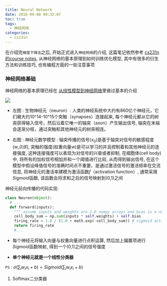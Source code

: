 ```yaml
---
title: Neural Network
date: 2016-09-08 09:32:07
toc: true
tags:
  - 神经网络
categories:
  - cs231n
---
```

在介绍完`梯度下降法`之后, 开始正式进入`神经网络`的介绍, 这篇笔记依然参考 [cs231n的course notes](http://cs231n.github.io/), 从神经网络的基本原理到如何训练优化模型, 其中有很多的衍生方法和训练技巧, 也有编程方面的一些注意事项

<!--more-->

### **神经网络基础**

神经网络的基本原理已经在 [从线性模型到神经网络](http://simtalk.cn/2016/08/23/%E4%BB%8E%E7%BA%BF%E6%80%A7%E6%A8%A1%E5%9E%8B%E5%88%B0%E7%A5%9E%E7%BB%8F%E7%BD%91%E7%BB%9C/)里做过基本的介绍

![](\img\Neural-Network\neuron.png)

- 左图 : 生物神经元（neuron）: 人类的神经系统中大约有860亿个神经元，它们被大约10^14-10^15个突触（synapses）连接起来, 每个神经元都从它的树突获得输入信号，然后沿着它唯一的轴突（axon）产生输出信号, 轴突在末端会逐渐分枝，通过突触和其他神经元的树突相连。

- 右图 : 神经元数学模型 : 轴突传播的信号($x_0$)是基于轴突对信号的敏感程度(w_0)的, 突触的强度(权重向量$w$)是可以学习的并且控制着和其他神经元的连接强度, 这种连接强度可以表现为对信号的兴奋或者抑制, 在细胞体(cell body)中, 将所有的加权信号相加并和一个阈值进行比较, 从而得到输出信号, 在这个模型中假设峰值信号的准确时间点不重要，是通过激活信号的激活频率在交流信息, 将神经元的激活率建模为激活函数$f$（activation function）, 通常采用$Sigmoid$函数, 该函数会将求和之后的信号映射到(0,1)之间

神经元前向传播的代码实现:
 
 ```python
 class Neuron(object):
   # ... 
   def forward(inputs):
     """ assume inputs and weights are 1-D numpy arrays and bias is a number """
     cell_body_sum = np.sum(inputs * self.weights) + self.bias
     firing_rate = 1.0 / (1.0 + math.exp(-cell_body_sum)) # sigmoid activation function
     return firing_rate
     #...
 ```
 
- 每个神经元将输入向量与权重向量进行点积运算, 然后加上偏置项进行$Sigmoid$函数映射, 得到一个(0,1)之间的信号强度

- **单个神经元就是一个线性分类器**

`PS` : $\sigma(\sum_iw_ix_i + b)= Sigmoid(\sum_iw_ix_i + b)$

1. Softmax二分类器


